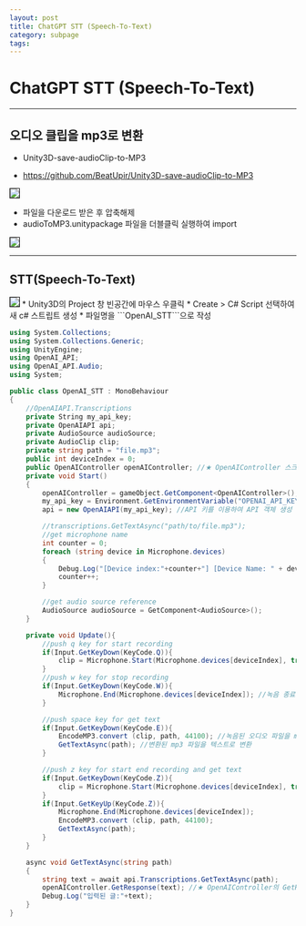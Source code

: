 ```yaml
---
layout: post
title: ChatGPT STT (Speech-To-Text)
category: subpage
tags: 
---
```


# ChatGPT STT (Speech-To-Text)

---

## 오디오 클립을 mp3로 변환
* Unity3D-save-audioClip-to-MP3

* <https://github.com/BeatUpir/Unity3D-save-audioClip-to-MP3>

<img style='border:solid 1px black;' src="https://image.onethelab.com/resized/1719864316.jpg" />

* 파일을 다운로드 받은 후 압축해제
* audioToMP3.unitypackage 파일을 더블클릭 실행하여 import
  
<img style='border:solid 1px black;' src="https://image.onethelab.com/resized/1722772006.jpg" />

---

## STT(Speech-To-Text)

<img style='border:solid 1px black;' src="https://image.onethelab.com/resized/1722756929.jpg" />
* Unity3D의 Project 창 빈공간에 마우스 우클릭
* Create > C# Script 선택하여 새 c# 스트립트 생성
* 파일명을 ```OpenAI_STT```으로 작성

```c#
using System.Collections;
using System.Collections.Generic;
using UnityEngine;
using OpenAI_API;
using OpenAI_API.Audio;
using System;

public class OpenAI_STT : MonoBehaviour
{
    //OpenAIAPI.Transcriptions
    private String my_api_key;
    private OpenAIAPI api;
    private AudioSource audioSource;
    private AudioClip clip;
    private string path = "file.mp3";
    public int deviceIndex = 0;
    public OpenAIController openAIController; //★ OpenAIController 스크립트 참조
    private void Start()
    {
        openAIController = gameObject.GetComponent<OpenAIController>(); //★ OpenAIController 스크립트 추가
        my_api_key = Environment.GetEnvironmentVariable("OPENAI_API_KEY", EnvironmentVariableTarget.User); //환경변수로 부터 API 키를 가져옴
        api = new OpenAIAPI(my_api_key); //API 키를 이용하여 API 객체 생성

        //transcriptions.GetTextAsync("path/to/file.mp3");
        //get microphone name
        int counter = 0;
        foreach (string device in Microphone.devices)
        {
            Debug.Log("[Device index:"+counter+"] [Device Name: " + device +"]");
            counter++;
        }

        //get audio source reference
        AudioSource audioSource = GetComponent<AudioSource>();
    }

    private void Update(){
        //push q key for start recording
        if(Input.GetKeyDown(KeyCode.Q)){
            clip = Microphone.Start(Microphone.devices[deviceIndex], true, 10, 44100); //녹음 시작
        }
        //push w key for stop recording
        if(Input.GetKeyDown(KeyCode.W)){
            Microphone.End(Microphone.devices[deviceIndex]); //녹음 종료
        }

        //push space key for get text
        if(Input.GetKeyDown(KeyCode.E)){
            EncodeMP3.convert (clip, path, 44100); //녹음된 오디오 파일을 mp3로 변환
            GetTextAsync(path); //변환된 mp3 파일을 텍스트로 변환
        }

        //push z key for start end recording and get text
        if(Input.GetKeyDown(KeyCode.Z)){
            clip = Microphone.Start(Microphone.devices[deviceIndex], true, 10, 44100);
        }
        if(Input.GetKeyUp(KeyCode.Z)){
            Microphone.End(Microphone.devices[deviceIndex]);
            EncodeMP3.convert (clip, path, 44100);
            GetTextAsync(path);
        }
    }

    async void GetTextAsync(string path)
    {
        string text = await api.Transcriptions.GetTextAsync(path);
        openAIController.GetResponse(text); //★ OpenAIController의 GetResponse 함수 호출
        Debug.Log("입력된 글:"+text);
    }
}
```
